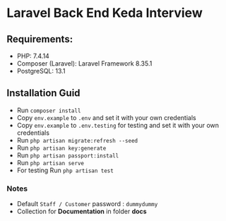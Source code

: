 <h1> Laravel Back End Keda Interview</h1>

## Requirements:

- PHP: 7.4.14 <br>
- Composer (Laravel): Laravel Framework 8.35.1<br>
- PostgreSQL: 13.1 <br>

## Installation Guid

- Run `composer install`
- Copy `env.example` to `.env` and set it with your own credentials
- Copy `env.example` to `.env.testing` for testing and set it with your own credentials
- Run `php artisan migrate:refresh --seed`
- Run `php artisan key:generate`
- Run `php artisan passport:install`
- Run `php artisan serve`
- For testing Run `php artisan test`

### Notes

- Default `Staff / Customer` password : `dummydummy`
- Collection for **Documentation** in folder **docs** 

